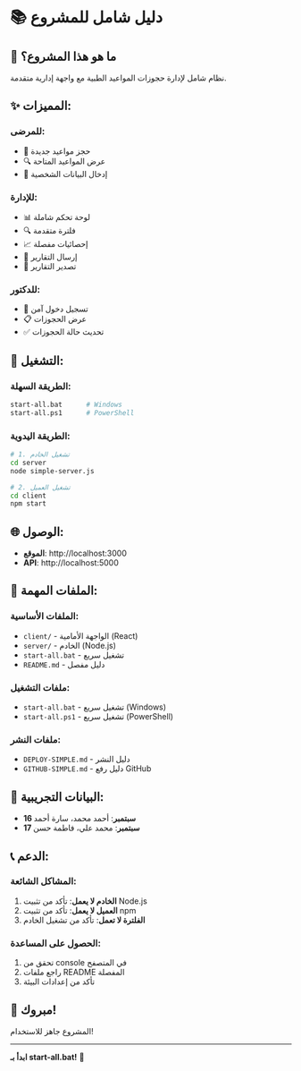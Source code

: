 # 📚 دليل شامل للمشروع

## 🎯 ما هو هذا المشروع؟
نظام شامل لإدارة حجوزات المواعيد الطبية مع واجهة إدارية متقدمة.

## ✨ المميزات:

### للمرضى:
- 📅 حجز مواعيد جديدة
- 🔍 عرض المواعيد المتاحة
- 📝 إدخال البيانات الشخصية

### للإدارة:
- 📊 لوحة تحكم شاملة
- 🔍 فلترة متقدمة
- 📈 إحصائيات مفصلة
- 📧 إرسال التقارير
- 📄 تصدير التقارير

### للدكتور:
- 🔐 تسجيل دخول آمن
- 📋 عرض الحجوزات
- ✅ تحديث حالة الحجوزات

## 🚀 التشغيل:

### الطريقة السهلة:
```bash
start-all.bat      # Windows
start-all.ps1      # PowerShell
```

### الطريقة اليدوية:
```bash
# 1. تشغيل الخادم
cd server
node simple-server.js

# 2. تشغيل العميل
cd client
npm start
```

## 🌐 الوصول:
- **الموقع**: http://localhost:3000
- **API**: http://localhost:5000

## 📁 الملفات المهمة:

### الملفات الأساسية:
- `client/` - الواجهة الأمامية (React)
- `server/` - الخادم (Node.js)
- `start-all.bat` - تشغيل سريع
- `README.md` - دليل مفصل

### ملفات التشغيل:
- `start-all.bat` - تشغيل سريع (Windows)
- `start-all.ps1` - تشغيل سريع (PowerShell)

### ملفات النشر:
- `DEPLOY-SIMPLE.md` - دليل النشر
- `GITHUB-SIMPLE.md` - دليل رفع GitHub

## 🎯 البيانات التجريبية:
- **16 سبتمبر**: أحمد محمد، سارة أحمد
- **17 سبتمبر**: محمد علي، فاطمة حسن

## 📞 الدعم:

### المشاكل الشائعة:
1. **الخادم لا يعمل**: تأكد من تثبيت Node.js
2. **العميل لا يعمل**: تأكد من تثبيت npm
3. **الفلترة لا تعمل**: تأكد من تشغيل الخادم

### الحصول على المساعدة:
1. تحقق من console في المتصفح
2. راجع ملفات README المفصلة
3. تأكد من إعدادات البيئة

## 🎉 مبروك!
المشروع جاهز للاستخدام!

---

**ابدأ بـ start-all.bat!** 🚀
